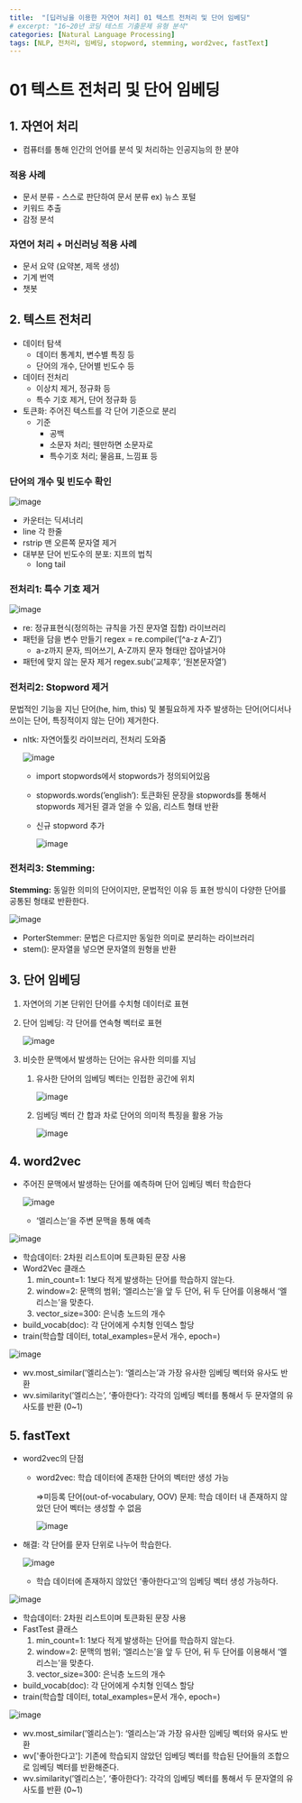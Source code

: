 ```yaml
---
title:  "[딥러닝을 이용한 자연어 처리] 01 텍스트 전처리 및 단어 임베딩"
# excerpt: "16~20년 코딩 테스트 기출문제 유형 분석"
categories: [Natural Language Processing]
tags: [NLP, 전처리, 임베딩, stopword, stemming, word2vec, fastText]
---
```

# 01 텍스트 전처리 및 단어 임베딩

## 1. 자연어 처리

- 컴퓨터를 통해 인간의 언어를 분석 및 처리하는 인공지능의 한 분야

### 적용 사례

- 문서 분류 - 스스로 판단하여 문서 분류 ex) 뉴스 포털
- 키워드 추출
- 감정 분석

### 자연어 처리 + 머신러닝 적용 사례

- 문서 요약 (요약본, 제목 생성)
- 기계 번역
- 챗봇

## 2. 텍스트 전처리

- 데이터 탐색
    - 데이터 통계치, 변수별 특징 등
    - 단어의 개수, 단어별 빈도수 등
- 데이터 전처리
    - 이상치 제거, 정규화 등
    - 특수 기호 제거, 단어 정규화 등
- 토큰화: 주어진 텍스트를 각 단어 기준으로 분리
    - 기준
        - 공백
        - 소문자 처리; 웬만하면 소문자로
        - 특수기호 처리; 물음표, 느낌표 등

### 단어의 개수 및 빈도수 확인

![image](https://user-images.githubusercontent.com/89712324/215531633-b28fd3ec-8316-4f45-97e4-e0a1e5b4b5b0.png)

- 카운터는 딕셔너리
- line 각 한줄
- rstrip 맨 오른쪽 문자열 제거
- 대부분 단어 빈도수의 분포: 지프의 법칙
    - long tail

### **전처리1: 특수 기호 제거**

![image](https://user-images.githubusercontent.com/89712324/215531705-01f969ec-d612-4c43-a88f-8853fca08206.png)

- re: 정규표현식(정의하는 규칙을 가진 문자열 집합) 라이브러리
- 패턴을 담을 변수 만들기 regex =  re.compile(‘[^a-z A-Z]’)
    - a-z까지 문자, 띄어쓰기, A-Z까지 문자 형태만 잡아낼거야
- 패턴에 맞지 않는 문자 제거 regex.sub(’교체후‘, ‘원본문자열’)

### **전처리2: Stopword 제거**

문법적인 기능을 지닌 단어(he, him, this) 및 불필요하게 자주 발생하는 단어(어디서나 쓰이는 단어, 특징적이지 않는 단어) 제거한다.

- nltk: 자연어툴킷 라이브러리, 전처리 도와줌
    
    ![image](https://user-images.githubusercontent.com/89712324/215531773-6a4e2444-11e1-4e0a-8e3d-6341050b2ba9.png)
    
    - import stopwords에서 stopwords가 정의되어있음
    - stopwords.words(’english’): 토큰화된 문장을 stopwords를 통해서 stopwords 제거된 결과 얻을 수 있음, 리스트 형태 반환
    - 신규 stopword 추가
        
        ![image](https://user-images.githubusercontent.com/89712324/215531859-3f9cf25f-350a-40a0-8d8e-0502fd0b4517.png)
        

### **전처리3: Stemming:**

**Stemming:** 동일한 의미의 단어이지만, 문법적인 이유 등 표현 방식이 다양한 단어를 공통된 형태로 반환한다.

![image](https://user-images.githubusercontent.com/89712324/215531995-9f8374b8-a145-4882-9530-a0a42d92c976.png)

- PorterStemmer: 문법은 다르지만 동일한 의미로 분리하는 라이브러리
- stem(): 문자열을 넣으면 문자열의 원형을 반환

## 3. 단어 임베딩

1. 자연어의 기본 단위인 단어를 수치형 데이터로 표현
2. 단어 임베딩: 각 단어를 연속형 벡터로 표현
    
    ![image](https://user-images.githubusercontent.com/89712324/215532048-729e200c-56f6-4502-839a-aded2c360191.png)
    
3. 비슷한 문맥에서 발생하는 단어는 유사한 의미를 지님
    1. 유사한 단어의 임베딩 벡터는 인접한 공간에 위치
        
        ![image](https://user-images.githubusercontent.com/89712324/215532119-c46d1f39-ef22-4d98-9de5-1f6528d3cc9c.png)
        
    2. 임베딩 벡터 간 합과 차로 단어의 의미적 특징을 활용 가능
        
        ![image](https://user-images.githubusercontent.com/89712324/215532247-d7475873-705c-470b-bc87-3967c7800b75.png)
        

## 4. word2vec

- 주어진 문맥에서 발생하는 단어를 예측하며 단어 임베딩 벡터 학습한다
    
    ![image](https://user-images.githubusercontent.com/89712324/215532306-6e5863bf-4e5c-4a7e-815f-780bbd286655.png)
    
    - ‘엘리스는’을 주변 문맥을 통해 예측

![image](https://user-images.githubusercontent.com/89712324/215532361-74414679-5e95-4ed5-80ea-d02509360212.png)

- 학습데이터: 2차원 리스트이며 토큰화된 문장 사용
- Word2Vec 클래스
    1. min_count=1: 1보다 적게 발생하는 단어를 학습하지 않는다.
    2. window=2: 문맥의 범위; ‘엘리스는’을 앞 두 단어, 뒤 두 단어를 이용해서 ‘엘리스는’을 맞춘다.
    3. vector_size=300: 은닉층  노드의 개수
- build_vocab(doc): 각 단어에게 수치형 인덱스 할당
- train(학습할 데이터, total_examples=문서 개수, epoch=)

![image](https://user-images.githubusercontent.com/89712324/215532443-77aefd9a-49aa-417e-8aed-88e9813e2168.png)

- wv.most_similar(’엘리스는’): ‘엘리스는’과 가장 유사한 임베딩 벡터와 유사도 반환
- wv.similarity(’엘리스는’, ‘좋아한다’): 각각의 임베딩 벡터를 통해서 두 문자열의 유사도를 반환 (0~1)

## 5. fastText

- word2vec의 단점
    - word2vec: 학습 데이터에 존재한 단어의 벡터만 생성 가능
        
        ⇒미등록 단어(out-of-vocabulary, OOV) 문제: 학습 데이터 내 존재하지 않았던 단어 벡터는 생성할 수 없음<br>
        
        ![image](https://user-images.githubusercontent.com/89712324/215532498-828904fc-0b38-4241-afe3-41808926c1e5.png)

- 해결: 각 단어를 문자 단위로 나누어 학습한다.
    
    ![image](https://user-images.githubusercontent.com/89712324/215532564-8593ae7d-a54b-4c20-a9bc-85e81568c82b.png)
    
    - 학습 데이터에 존재하지 않았던 ‘좋아한다고’의 임베딩 벡터 생성 가능하다.

![image](https://user-images.githubusercontent.com/89712324/215532610-3ed55265-2d83-4438-aaea-1be7c174013f.png)

- 학습데이터: 2차원 리스트이며 토큰화된 문장 사용
- FastTest 클래스
    1. min_count=1: 1보다 적게 발생하는 단어를 학습하지 않는다.
    2. window=2: 문맥의 범위; ‘엘리스는’을 앞 두 단어, 뒤 두 단어를 이용해서 ‘엘리스는’을 맞춘다.
    3. vector_size=300: 은닉층  노드의 개수
- build_vocab(doc): 각 단어에게 수치형 인덱스 할당
- train(학습할 데이터, total_examples=문서 개수, epoch=)

![image](https://user-images.githubusercontent.com/89712324/215532666-bfbf7b38-3fa8-47b8-9636-191f87e85ff8.png)

- wv.most_similar(’엘리스는’): ‘엘리스는’과 가장 유사한 임베딩 벡터와 유사도 반환
- wv['좋아한다고']: 기존에 학습되지 않았던 임베딩 벡터를 학습된 단어들의 조합으로 임베딩 벡터를 반환해준다.
- wv.similarity(’엘리스는’, ‘좋아한다’): 각각의 임베딩 벡터를 통해서 두 문자열의 유사도를 반환 (0~1)